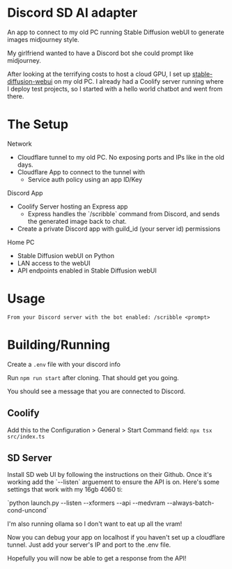 # Discord SD AI adapter

An app to connect to my old PC running Stable Diffusion webUI to generate images midjourney style.

My girlfriend wanted to have a Discord bot she could prompt like midjourney.

After looking at the terrifying costs to host a cloud GPU, I set up [stable-diffusion-webui](https://github.com/AUTOMATIC1111/stable-diffusion-webui) on my old PC.
I already had a Coolify server running where I deploy test projects, so I started with a hello world chatbot and went from there.

# The Setup

Network

* Cloudflare tunnel to my old PC. No exposing ports and IPs like in the old days.
* Cloudflare App to connect to the tunnel with
    * Service auth policy using an app ID/Key

Discord App

* Coolify Server hosting an Express app
    * Express handles the \`/scribble\` command from Discord, and sends the generated image back to chat.
* Create a private Discord app with guild\_id (your server id) permissions

Home PC

* Stable Diffusion webUI on Python
* LAN access to the webUI
* API endpoints enabled in Stable Diffusion webUI

# Usage

`From your Discord server with the bot enabled: /scribble <prompt>`

# Building/Running

Create a `.env` file with your discord info

Run `npm run start` after cloning. That should get you going.

You should see a message that you are connected to Discord.

## Coolify

Add this to the Configuration > General > Start Command field:
`npx tsx src/index.ts`

## SD Server

Install SD web UI by following the instructions on their Github.
Once it's working add the \`--listen\` arguement to ensure the API is on. Here's some settings that work with my 16gb 4060 ti:

\`python launch.py --listen --xformers --api --medvram --always-batch-cond-uncond\`

I'm also running ollama so I don't want to eat up all the vram!

Now you can debug your app on localhost if you haven't set up a cloudflare tunnel. Just add your server's IP and port to the .env file.

Hopefully you will now be able to get a response from the API!